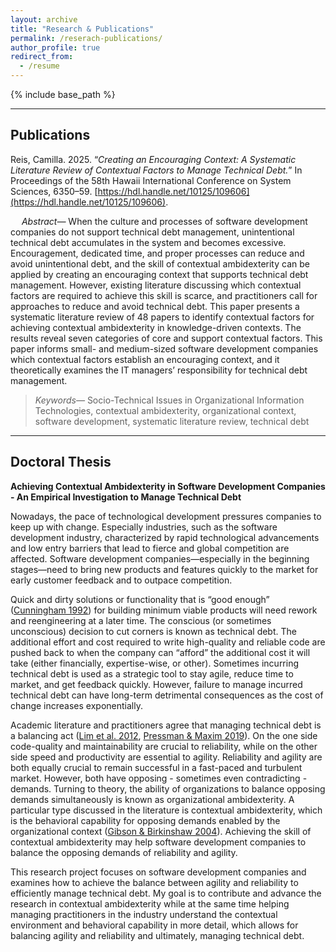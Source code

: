 ```yaml
---
layout: archive
title: "Research & Publications"
permalink: /reserach-publications/
author_profile: true
redirect_from:
  - /resume
---
```


{% include base_path %}

---
## Publications

Reis, Camilla. 2025. “*Creating an Encouraging Context: A Systematic Literature Review of Contextual Factors to Manage Technical Debt.*” In Proceedings of the 58th Hawaii International Conference on System Sciences, 6350–59. [https://hdl.handle.net/10125/109606](https://hdl.handle.net/10125/109606).

&emsp; *Abstract—* 
When the culture and processes of software development companies do not support technical debt management, unintentional technical debt accumulates in the system and becomes excessive. Encouragement, dedicated time, and proper processes can reduce and avoid unintentional debt, and the skill of contextual ambidexterity can be applied by creating an encouraging context that supports technical debt management. However, existing literature discussing which contextual factors are required to achieve this skill is scarce, and practitioners call for approaches to reduce and avoid technical debt. This paper presents a systematic literature review of 48 papers to identify contextual factors for achieving contextual ambidexterity in knowledge-driven contexts. The results reveal seven categories of core and support contextual factors. This paper informs small- and medium-sized software development companies which contextual factors establish an encouraging context, and it theoretically examines the IT managers’ responsibility for technical debt management.

> *Keywords—* 
Socio-Technical Issues in Organizational Information Technologies, contextual ambidexterity, organizational context, software development, systematic literature review, technical debt

---

## Doctoral Thesis

**Achieving Contextual Ambidexterity in Software Development Companies - An Empirical Investigation to Manage Technical Debt**

Nowadays, the pace of technological development pressures companies to keep up with change. Especially industries, such as the software development industry, characterized by rapid technological advancements and low entry barriers that lead to fierce and global competition are affected. Software development companies—especially in the beginning stages—need to bring new products and features quickly to the market for early customer feedback and to outpace competition.

Quick and dirty solutions or functionality that is “good enough” ([Cunningham 1992](https://dl.acm.org/doi/pdf/10.1145/157710.157715)) for building minimum viable products will need rework and reengineering at a later time. The conscious (or sometimes unconscious) decision to cut corners is known as technical debt. The additional effort and cost required to write high-quality and reliable code are pushed back to when the company can “afford” the additional cost it will take (either financially, expertise-wise, or other). Sometimes incurring technical debt is used as a strategic tool to stay agile, reduce time to market, and get feedback quickly. However, failure to manage incurred technical debt can have long-term detrimental consequences as the cost of change increases exponentially.

Academic literature and practitioners agree that managing technical debt is a balancing act ([Lim et al. 2012](https://ieeexplore.ieee.org/document/6280547), [Pressman & Maxim 2019](https://g.co/kgs/aTL3KVU)). On the one side code-quality and maintainability are crucial to reliability, while on the other side speed and productivity are essential to agility. Reliability and agility are both equally crucial to remain successful in a fast-paced and turbulent market. However, both have opposing - sometimes even contradicting - demands. Turning to theory, the ability of organizations to balance opposing demands simultaneously is known as organizational ambidexterity. A particular type discussed in the literature is contextual ambidexterity, which is the behavioral capability for opposing demands enabled by the organizational context ([Gibson & Birkinshaw 2004](https://www.jstor.org/stable/20159573)). Achieving the skill of contextual ambidexterity may help software development companies to balance the opposing demands of reliability and agility.

This research project focuses on software development companies and examines how to achieve the balance between agility and reliability to efficiently manage technical debt. My goal is to contribute and advance the research in contextual ambidexterity while at the same time helping managing practitioners in the industry understand the contextual environment and behavioral capability in more detail, which allows for balancing agility and reliability and ultimately, managing technical debt.
